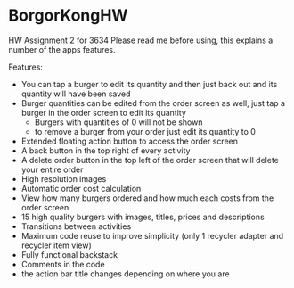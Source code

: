 # BorgorKongHW
HW Assignment 2 for 3634
Please read me before using, this explains a number of the apps features.

Features:
  - You can tap a burger to edit its quantity and then just back out and its quantity will have been saved
  - Burger quantities can be edited from the order screen as well, just tap a burger in the order screen to edit its quantity
    - Burgers with quantities of 0 will not be shown
    - to remove a burger from your order just edit its quantity to 0
  - Extended floating action button to access the order screen
  - A back button in the top right of every activity
  - A delete order button in the top left of the order screen that will delete your entire order
  - High resolution images
  - Automatic order cost calculation
  - View how many burgers ordered and how much each costs from the order screen
  - 15 high quality burgers with images, titles, prices and descriptions
  - Transitions between activities
  - Maximum code reuse to improve simplicity (only 1 recycler adapter and recycler item view)
  - Fully functional backstack
  - Comments in the code
  - the action bar title changes depending on where you are 

